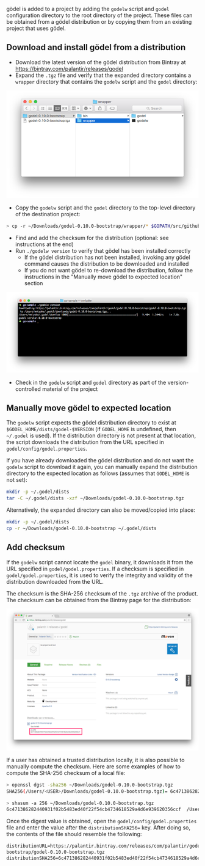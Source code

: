 gödel is added to a project by adding the `godelw` script and `godel` configuration directory to the root directory of
the project. These files can be obtained from a gödel distribution or by copying them from an existing project that uses
gödel.

Download and install gödel from a distribution
----------------------------------------------

* Download the latest version of the gödel distribution from Bintray at https://bintray.com/palantir/releases/godel
* Expand the `.tgz` file and verify that the expanded directory contains a `wrapper` directory that contains the `godelw` script and the `godel` directory:

![dist contents](images/add_to_project/dist_contents.png)

* Copy the `godelw` script and the `godel` directory to the top-level directory of the destination project:

```bash
> cp -r ~/Downloads/godel-0.10.0-bootstrap/wrapper/* $GOPATH/src/github.com/<USER>/<REPO>
```

* Find and add the checksum for the distribution (optional: see instructions at the end)
* Run `./godelw version` to verify that gödel has been installed correctly
  * If the gödel distribution has not been installed, invoking any gödel command causes the distribution to be downloaded and installed
  * If you do not want gödel to re-download the distribution, follow the instructions in the "Manually move gödel to expected location" section

![download](images/add_to_project/download.png)

* Check in the `godelw` script and `godel` directory as part of the version-controlled material of the project

Manually move gödel to expected location
----------------------------------------
The `godelw` script expects the gödel distribution directory to exist at `$GODEL_HOME/dists/godel-$VERSION` (if
`GODEL_HOME` is undefined, then `~/.godel` is used). If the distribution directory is not present at that location, the
script downloads the distribution from the URL specified in `godel/config/godel.properties`.

If you have already downloaded the gödel distribution and do not want the `godelw` script to download it again, you can
manually expand the distribution directory to the expected location as follows (assumes that `GODEL_HOME` is not set):

```bash
mkdir -p ~/.godel/dists
tar -C ~/.godel/dists -xzf ~/Downloads/godel-0.10.0-bootstrap.tgz
```

Alternatively, the expanded directory can also be moved/copied into place:

```bash
mkdir -p ~/.godel/dists
cp -r ~/Downloads/godel-0.10.0-bootstrap ~/.godel/dists
```

Add checksum
------------
If the `godelw` script cannot locate the `godel` binary, it downloads it from the URL specified in
`godel/godel.properties`. If a checksum is specified in `godel/godel.properties`, it is used to verify the integrity and
validity of the distribution downloaded from the URL.

The checksum is the SHA-256 checksum of the `.tgz` archive of the product. The checksum can be obtained from the
Bintray page for the distribution:

![SHA checksum](images/add_to_project/sha_checksum.png)

If a user has obtained a trusted distribution locally, it is also possible to manually compute the checksum. Here are
some examples of how to compute the SHA-256 checksum of a local file:

```bash
> openssl dgst -sha256 ~/Downloads/godel-0.10.0-bootstrap.tgz
SHA256(/Users/<USER>/Downloads/godel-0.10.0-bootstrap.tgz)= 6c471386282440931f02b5483ed40f22f54cb4734618529a4d6e939620356ccf
```

```bash
> shasum -a 256 ~/Downloads/godel-0.10.0-bootstrap.tgz
6c471386282440931f02b5483ed40f22f54cb4734618529a4d6e939620356ccf  /Users/<USER>/Downloads/godel-0.10.0-bootstrap.tgz
```

Once the digest value is obtained, open the `godel/config/godel.properties` file and enter the value after the
`distributionSHA256=` key. After doing so, the contents of the file should resemble the following:

```
distributionURL=https://palantir.bintray.com/releases/com/palantir/godel/godel/0.10.0-bootstrap/godel-0.10.0-bootstrap.tgz
distributionSHA256=6c471386282440931f02b5483ed40f22f54cb4734618529a4d6e939620356ccf
```
